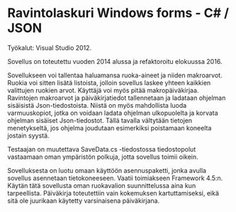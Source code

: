 # Ravintolaskuri Windows forms - C# / JSON

Työkalut: Visual Studio 2012.

Sovellus on toteutettu vuoden 2014 alussa ja refaktoroitu elokuussa 2016.

Sovellukseen voi tallentaa haluamansa ruoka-aineet ja niiden makroarvot. Ruokia voi sitten lisätä listoista, jolloin sovellus laskee yhteen kaikkien valittujen ruokien arvot. Käyttäjä voi myös pitää makropäiväkirjaa. Ravintojen makroarvot ja päiväkirjatiedot tallennetaan ja ladataan ohjelman sisäisistä Json-tiedostoista. Niistä on myös mahdollista luoda varmuuskopiot, jotka on voidaan ladata ohjelman ulkopuolelta ja korvata ohjelman sisäiset Json-tiedostot. Tällä tavalla vältytään tietojen menetykseltä, jos ohjelma joudutaan esimerkiksi poistamaan koneelta jostain syystä.

Testaajan on muutettava SaveData.cs -tiedostossa tiedostopolut vastaamaan oman ympäristön polkuja, jotta sovellus toimii oikein.

Sovelluksesta on luotu omaan käyttöön asennuspaketti, jonka avulla sovellus asennetaan tietokoneeseen. Vaatii toimiakseen Framework 4.5:n. Käytän tätä sovellusta oman ruokavalion suunnittelussa aina kun tarpeellista. Päiväkirja toteutettiin vain kokemuksen kartuttamiseksi, eikä sitä ole juurikaan käytetty varsinaisena päiväkirjana.
